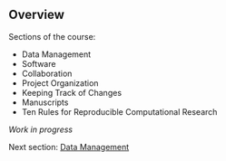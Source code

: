 ## Overview

Sections of the course:

 - Data Management
 - Software
 - Collaboration
 - Project Organization
 - Keeping Track of Changes
 - Manuscripts
 - Ten Rules for Reproducible Computational Research

*Work in progress*

Next section: [Data Management](https://github.com/mikblack/ga-good-practice/tree/main/1.DataManagement)